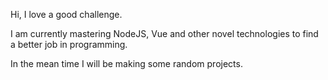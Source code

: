 Hi, I love a good challenge.

I am currently mastering NodeJS, Vue and other novel technologies to find a better job in programming.

In the mean time I will be making some random projects.

